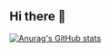 ## Hi there 👋

[![Anurag's GitHub stats](https://github-readme-stats.vercel.app/api?username=Captain-Slacker-OwO)](https://github.com/anuraghazra/github-readme-stats)
